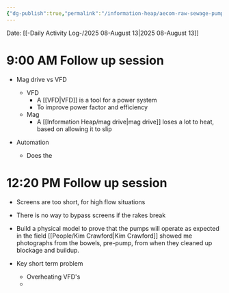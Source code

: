 ```yaml
---
{"dg-publish":true,"permalink":"/information-heap/aecom-raw-sewage-pump-analysis-session-13-aug-2025/","noteIcon":"","created":"2025-08-13T12:17:38.883-05:00"}
---
```


Date: [[-Daily Activity Log-/2025 08-August 13\|2025 08-August 13]]

# 9:00 AM Follow up session
- Mag drive vs VFD
	- VFD
		- A [[VFD\|VFD]] is a tool for a power system
		- To improve power factor and efficiency
	- Mag 
		- A [[Information Heap/mag drive\|mag drive]] loses a lot to heat, based on allowing it to slip

- Automation
	- Does the

# 12:20 PM Follow up session
- Screens are too short, for high flow situations
- There is no way to bypass screens if the rakes break
- Build a physical model to prove that the pumps will operate as expected in the field 
[[People/Kim Crawford\|Kim Crawford]] showed me photographs from the bowels, pre-pump, from when they cleaned up blockage and buildup.


- Key short term problem
	- Overheating VFD's
	- 
